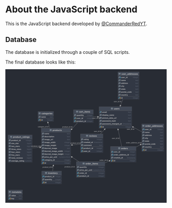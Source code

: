 # About the JavaScript backend

This is the JavaScript backend developed by [@CommanderRedYT](https://github.com/CommanderRedYT).

## Database

The database is initialized through a couple of SQL scripts.

The final database looks like this:

![ERD of database](../assets/storevision-backend-js.png)
